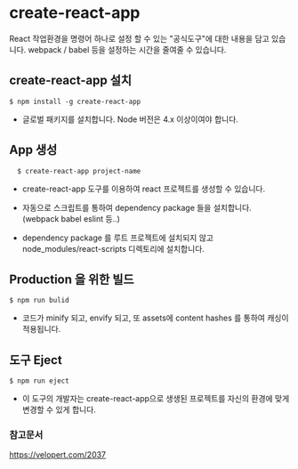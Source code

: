 create-react-app
================
React 작업환경을 명령어 하나로 설정 할 수 있는 "공식도구"에 대한 내용을 담고 있습니다.
webpack / babel 등을 설정하는 시간을 줄여줄 수 있습니다.

## create-react-app 설치
```
$ npm install -g create-react-app
```
* 글로벌 패키지를 설치합니다. Node 버전은 4.x 이상이여야 합니다.

## App 생성
```
  $ create-react-app project-name
  ```
  * create-react-app 도구를 이용하여 react 프로젝트를 생성할 수 있습니다.

  * 자동으로 스크립트를 통하여 dependency package 들을 설치합니다. (webpack babel eslint 등..)
  * dependency package 를 루트 프로젝트에 설치되지 않고 node_modules/react-scripts 디렉토리에 설치합니다.

## Production 을 위한 빌드
  ```
  $ npm run bulid
  ```
  * 코드가 minify 되고, envify 되고, 또 assets에 content hashes 를 통하여 캐싱이 적용됩니다.

## 도구 Eject
  ```
  $ npm run eject
  ```
  * 이 도구의 개발자는 create-react-app으로 생생된 프로젝트를 자신의 환경에 맞게 변경할 수 있게 합니다.

### 참고문서

https://velopert.com/2037  
